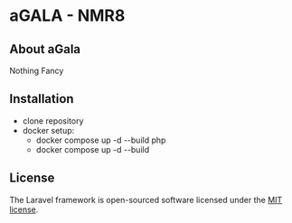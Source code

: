 # aGALA - NMR8

## About aGala

Nothing Fancy

## Installation

- clone repository
- docker setup:
  - docker compose up -d --build php 
  - docker compose up -d --build



## License

The Laravel framework is open-sourced software licensed under the [MIT license](https://opensource.org/licenses/MIT).
